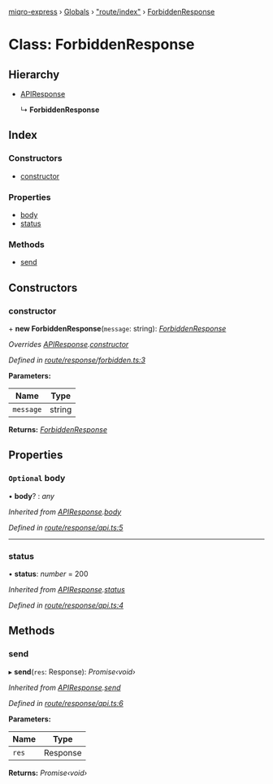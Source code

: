 [miqro-express](../README.md) › [Globals](../globals.md) › ["route/index"](../modules/_route_index_.md) › [ForbiddenResponse](_route_index_.forbiddenresponse.md)

# Class: ForbiddenResponse

## Hierarchy

* [APIResponse](_index_.apiresponse.md)

  ↳ **ForbiddenResponse**

## Index

### Constructors

* [constructor](_route_index_.forbiddenresponse.md#constructor)

### Properties

* [body](_route_index_.forbiddenresponse.md#optional-body)
* [status](_route_index_.forbiddenresponse.md#status)

### Methods

* [send](_route_index_.forbiddenresponse.md#send)

## Constructors

###  constructor

\+ **new ForbiddenResponse**(`message`: string): *[ForbiddenResponse](_route_index_.forbiddenresponse.md)*

*Overrides [APIResponse](_index_.apiresponse.md).[constructor](_index_.apiresponse.md#constructor)*

*Defined in [route/response/forbidden.ts:3](https://github.com/claukers/miqro-express/blob/4a37b0c/src/route/response/forbidden.ts#L3)*

**Parameters:**

Name | Type |
------ | ------ |
`message` | string |

**Returns:** *[ForbiddenResponse](_route_index_.forbiddenresponse.md)*

## Properties

### `Optional` body

• **body**? : *any*

*Inherited from [APIResponse](_index_.apiresponse.md).[body](_index_.apiresponse.md#optional-body)*

*Defined in [route/response/api.ts:5](https://github.com/claukers/miqro-express/blob/4a37b0c/src/route/response/api.ts#L5)*

___

###  status

• **status**: *number* = 200

*Inherited from [APIResponse](_index_.apiresponse.md).[status](_index_.apiresponse.md#status)*

*Defined in [route/response/api.ts:4](https://github.com/claukers/miqro-express/blob/4a37b0c/src/route/response/api.ts#L4)*

## Methods

###  send

▸ **send**(`res`: Response): *Promise‹void›*

*Inherited from [APIResponse](_index_.apiresponse.md).[send](_index_.apiresponse.md#send)*

*Defined in [route/response/api.ts:6](https://github.com/claukers/miqro-express/blob/4a37b0c/src/route/response/api.ts#L6)*

**Parameters:**

Name | Type |
------ | ------ |
`res` | Response |

**Returns:** *Promise‹void›*
